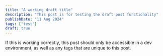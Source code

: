 ```yaml
---
title: "A working draft title"
description: "This post is for testing the draft post functionality"
publishDate: "11 Aug 2024"
tags: ["test"]
draft: true
---
```


If this is working correctly, this post should only be accessible in a dev environment, as well as any tags that are unique to this post.


